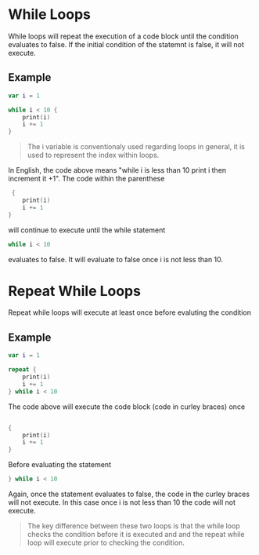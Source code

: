 # While Loops
While loops will repeat the execution of a code block until the condition evaluates to false. If the initial condition of the statemnt is false, it will not execute.  

## Example
``` swift 
var i = 1 

while i < 10 { 
    print(i)
    i += 1
}
```
> The i variable is conventionaly used regarding loops in general, it is used to represent the index within loops. 

In English, the code above means "while i is less than 10 print i then increment it +1". 
The code within the parenthese 
``` swift
 { 
    print(i)
    i += 1
}
```
will continue to execute until the while statement
``` swift
while i < 10
```
evaluates to false. It will evaluate to false once i is not less than 10. 

# Repeat While Loops
Repeat while loops will execute at least once before evaluting the condition

## Example
``` swift
var i = 1 

repeat {
    print(i)
    i += 1
} while i < 10 
```
The code above will execute the code block (code in curley braces) once 
``` swift

{
    print(i)
    i += 1
}
``` 
Before evaluating the statement
``` swift
} while i < 10 
```
Again, once the statement evaluates to false, the code in the curley braces will not execute. In this case once i is not less than 10 the code will not execute. 

> The key difference between these two loops is that the while loop checks the condition before it is executed and and the repeat while loop will execute prior to checking the condition. 
